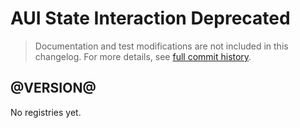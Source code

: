 # AUI State Interaction Deprecated

> Documentation and test modifications are not included in this changelog. For more details, see [full commit history](https://github.com/liferay/alloy-ui/commits/master-deprecated/src/aui-state-interaction-deprecated).

## @VERSION@

No registries yet.